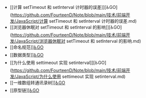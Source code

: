 - [[计算 setTimeout 和 setInterval 计时器的误差]][♿GO](https://github.com/FourteenD/Note/blob/main/技术/前端开发/JavaScript/计算 setTimeout 和 setInterval 计时器的误差.md)
- [[浏览器休眠对 setTimeout 和 setInterval 的影响]][♿GO](https://github.com/FourteenD/Note/blob/main/技术/前端开发/JavaScript/浏览器休眠对 setTimeout 和 setInterval 的影响.md)
- [[命名规范]][♿GO](https://github.com/FourteenD/Note/blob/main/技术/前端开发/JavaScript/命名规范.md)
- [[数据类型]][♿GO](https://github.com/FourteenD/Note/blob/main/技术/前端开发/JavaScript/数据类型.md)
- [[为什么使用 settimeout 实现 setinterval]][♿GO](https://github.com/FourteenD/Note/blob/main/技术/前端开发/JavaScript/为什么使用 settimeout 实现 setinterval.md)
- [[一维数组转通讯录树]][♿GO](https://github.com/FourteenD/Note/blob/main/技术/前端开发/JavaScript/一维数组转通讯录树.md)
- [[原型链]][♿GO](https://github.com/FourteenD/Note/blob/main/技术/前端开发/JavaScript/原型链.md)

